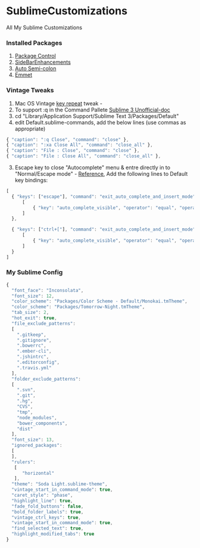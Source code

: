 # SublimeCustomizations
All My Sublime Customizations

### Installed Packages
1. [Package Control](https://packagecontrol.io/installation)
2. [SideBarEnhancements](https://github.com/titoBouzout/SideBarEnhancements)
3. [Auto Semi-colon](https://github.com/vivait/SublimeAutoSemiColon)
4. [Emmet](https://github.com/sergeche/emmet-sublime)

### Vintage Tweaks
1. Mac OS Vintage [key repeat](https://gist.github.com/kconragan/2510186) tweak - 
2. To support :q in the Command Pallete [Sublime 3 Unofficial-doc](http://sublime-text-unofficial-documentation.readthedocs.org/en/latest/reference/command_palette.html)
  1. cd "Library/Application Support/Sublime Text 3/Packages/Default"
  2. edit Default.sublime-commands, add the below lines (use commas as appropriate)
  ```javascript
  { "caption": ":q Close", "command": "close" },
  { "caption": ":xa Close All", "command": "close_all" },
  { "caption": "File : Close", "command": "close" },
  { "caption": "File : Close All", "command": "close_all" },
  ```

3. Escape key to close "Autocomplete" menu & entre directly in to "Normal/Escape mode" - [Reference](https://github.com/tonymagro/VintageEscape), Add the following lines to Default key bindings:
  ```javascript
  [
  	{ "keys": ["escape"], "command": "exit_auto_complete_and_insert_mode", "context":
  		[
  			{ "key": "auto_complete_visible", "operator": "equal", "operand": true }
  		]
  	},
  
  	{ "keys": ["ctrl+["], "command": "exit_auto_complete_and_insert_mode", "context":
  		[
  			{ "key": "auto_complete_visible", "operator": "equal", "operand": true }
  		]
  	}
  ]
```
  
### My Sublime Config

```javascript
{
  "font_face": "Inconsolata",
  "font_size": 12,
  "color_scheme": "Packages/Color Scheme - Default/Monokai.tmTheme",
  "color_scheme": "Packages/Tomorrow-Night.tmTheme",
  "tab_size": 2,
  "hot_exit": true,
  "file_exclude_patterns":
  [
    ".gitkeep",
    ".gitignore",
    ".bowerrc",
    ".ember-cli",
    ".jshintrc",
    ".editorconfig",
    ".travis.yml"
  ],
  "folder_exclude_patterns":
  [
    ".svn",
    ".git",
    ".hg",
    "CVS",
    "tmp",
    "node_modules",
    "bower_components",
    "dist"
  ],
  "font_size": 13,
  "ignored_packages":
  [
  ],
  "rulers":
   [
      "horizontal"
   ],
  "theme": "Soda Light.sublime-theme",
  "vintage_start_in_command_mode": true,
  "caret_style": "phase",
  "highlight_line": true,
  "fade_fold_buttons": false,
  "bold_folder_labels": true,
  "vintage_ctrl_keys": true,
  "vintage_start_in_command_mode": true,
  "find_selected_text": true,
  "highlight_modified_tabs": true
}
```
